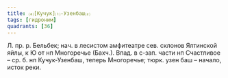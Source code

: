 ```yaml
---
title: ⒜[Кучук]⒯-Узенбаш⒵
tags: [гидроним]
quadrants: [З6]
---
```


Л. пр. р. Бельбек; нач. в лесистом амфитеатре сев. склонов Ялтинской яйлы, к Ю
от нп Многоречье (Бахч.). Впад. в с-зап. части нп Счастливое – ср. б. нп
Кучук-Узенбаш, теперь Многоречье; тюрк. узен баш – начало, исток реки.
